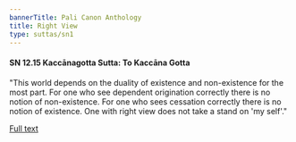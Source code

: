 ```yaml
---
bannerTitle: Pali Canon Anthology
title: Right View
type: suttas/sn1
---
```


#### SN 12.15 Kaccānagotta Sutta: To Kaccāna Gotta

"This world depends on the duality of existence and non-existence for the most
part. For one who see dependent origination correctly there is no notion of
non-existence. For one who sees cessation correctly there is no notion of
existence. One with right view does not take a stand on 'my self'."

[Full text](https://www.dhammatalks.org/suttas/SN/SN12_15.html)
